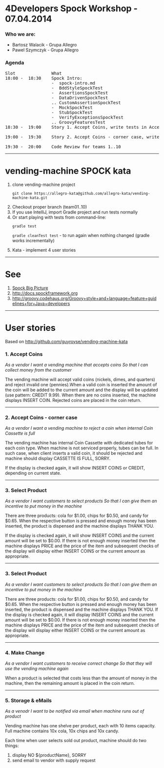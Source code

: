 # 4Developers Spock Workshop - 07.04.2014

### Who we are:

+ Bartosz Walacik - Grupa Allegro
+ Pawel Szymczyk - Grupa Allegro

### Agenda
<pre>
Slot              What
18:00 -  18:30    Spock Intro:
                  -  spock-intro.md
                  -  BddStyleSpockTest
                  -  AssertionsSpockTest
                  -  DataDrivenSpockTest
                  .. CustomAssertionSpockTest
                  -  MockSpockTest
                  -  StubSpockTest
                  -  VerifyExceptionsSpockTest
                  .. GroovyFeaturesTest
18:30 -  19:00    Story 1. Accept Coins, write tests in AcceptCoinsTest

19:00 -  19:30    Story 2. Accept Coins - corner case, write src and tests

19:30 -  20:00    Code Review for teams 1..10
</pre>

------------
# vending-machine SPOCK kata

1. clone vending-machine project
   <p><code>git clone https://allegro-kata@github.com/allegro-kata/vending-machine-kata.git
   </code></p>
1. Checkout proper branch (team01..10)
1. If you use IntelliJ, import Gradle project and run tests normally
1. Or start playing with tests from command-line:
    <p> <code>gradle test</code></p>
    <p> <code>gradle cleanTest test</code> - to run again when nothing changed (gradle works incrementally) </p>
1. Kata - implement 4 user stories

------------
# See
1. <a href="http://github.com/allegro/vending-machine-kata/blob/master/spock-intro.md">Spock Big Picture</a>
1. http://docs.spockframework.org
1. http://groovy.codehaus.org/Groovy+style+and+language+feature+guidelines+for+Java+developers

------------
# User stories

Based on
http://github.com/guyroyse/vending-machine-kata

### 1. Accept Coins

_As a vendor_
_I want a vending machine that accepts coins_
_So that I can collect money from the customer_

The vending machine will accept valid coins (nickels, dimes, and quarters) and reject invalid one (pennies).When a
valid coin is inserted the amount of the coin will be added to the current amount and the display will be
updated (use pattern: CREDIT 9.99).
When there are no coins inserted, the machine displays INSERT COIN. Rejected coins are placed in the coin return.

------------
### 2. Accept Coins - corner case

_As a vendor_
_I want a vending machine to reject a coin_
_when internal Coin Cassette is full_

The vending machine has internal Coin Cassette with
dedicated tubes for each coin type. When machine is not serviced properly, tubes can be full.
In such case, when client inserts a valid coin, it should be rejected
and machine should display CASSETTE IS FULL, SORRY.

If the display is
checked again, it will show INSERT COINS or CREDIT, depending on current state.

--------------
### 3. Select Product

_As a vendor_
_I want customers to select products_
_So that I can give them an incentive to put money in the machine_

There are three products: cola for $1.00, chips for $0.50, and candy for $0.65.  When the respective button is pressed
and enough money has been inserted, the product is dispensed and the machine displays THANK YOU.

If the display is
checked again, it will show INSERT COINS and the current amount will be set to $0.00.  If there is not enough money
inserted then the machine displays PRICE and the price of the item and subsequent checks of the display will display
either INSERT COINS or the current amount as appropriate.


--------------
### 3. Select Product

_As a vendor_
_I want customers to select products_
_So that I can give them an incentive to put money in the machine_

There are three products: cola for $1.00, chips for $0.50, and candy for $0.65.  When the respective button is pressed
and enough money has been inserted, the product is dispensed and the machine displays THANK YOU.  If the display is
checked again, it will display INSERT COINS and the current amount will be set to $0.00.  If there is not enough money
inserted then the machine displays PRICE and the price of the item and subsequent checks of the display will display
either INSERT COINS or the current amount as appropriate.

-----------
### 4. Make Change

_As a vendor_
_I want customers to receive correct change_
_So that they will use the vending machine again_

When a product is selected that costs less than the amount of money in the machine, then the remaining amount is placed
in the coin return.

-----------
### 5. Storage & eMails
_As a venodr_
_I want to be notified via email when machine runs out of product_

Vending machine has one shelve per product, each with 10 items capacity. Full machine contains 10x cola, 10x chips and 10x candy.

Each time when user selects sold out product, machine should do two things:

1. display NO ${productName}, SORRY
1. send email to vendor with supply request
